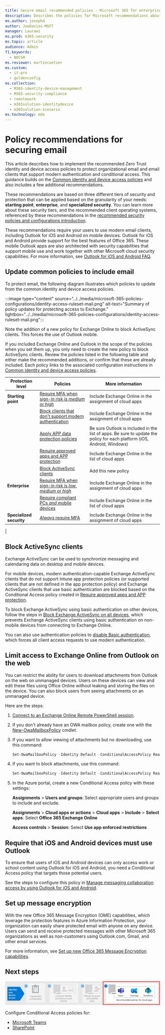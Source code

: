 ```yaml
---
title: Secure email recommended policies - Microsoft 365 for enterprise | Microsoft Docs
description: Describes the policies for Microsoft recommendations about how to apply email policies and configurations.
ms.author: josephd
author: JoeDavies-MSFT
manager: Laurawi
ms.prod: m365-security
ms.topic: article
audience: Admin
f1.keywords: 
  - NOCSH
ms.reviewer: martincoetzer
ms.custom: 
  - it-pro
  - goldenconfig
ms.collection: 
  - M365-identity-device-management
  - M365-security-compliance
  - remotework
  - m365solution-identitydevice
  - m365solution-scenario
ms.technology: mdo
---
```


# Policy recommendations for securing email

This article describes how to implement the recommended Zero Trust identity and device access policies to protect organizational email and email clients that support modern authentication and conditional access. This guidance builds on the [Common identity and device access policies](identity-access-policies.md) and also includes a few additional recommendations.

These recommendations are based on three different tiers of security and protection that can be applied based on the granularity of your needs: **starting point**, **enterprise**, and **specialized security**. You can learn more about these security tiers, and the recommended client operating systems, referenced by these recommendations in the [recommended security policies and configurations introduction](microsoft-365-policies-configurations.md).

These recommendations require your users to use modern email clients, including Outlook for iOS and Android on mobile devices. Outlook for iOS and Android provide support for the best features of Office 365. These mobile Outlook apps are also architected with security capabilities that support mobile use and work together with other Microsoft cloud security capabilities. For more information, see [Outlook for iOS and Android FAQ](/exchange/clients-and-mobile-in-exchange-online/outlook-for-ios-and-android/outlook-for-ios-and-android-faq).

## Update common policies to include email

To protect email, the following diagram illustrates which policies to update from the common identity and device access policies.

:::image type="content" source="../../media/microsoft-365-policies-configurations/identity-access-ruleset-mail.png" alt-text="Summary of policy updates for protecting access to Exchange." lightbox="../../media/microsoft-365-policies-configurations/identity-access-ruleset-mail.png":::

Note the addition of a new policy for Exchange Online to block ActiveSync clients. This forces the use of Outlook mobile.

If you included Exchange Online and Outlook in the scope of the policies when you set them up, you only need to create the new policy to block ActiveSync clients. Review the policies listed in the following table and either make the recommended additions, or confirm that these are already included. Each policy links to the associated configuration instructions in [Common identity and device access policies](identity-access-policies.md).

|Protection level|Policies|More information|
|---|---|---|
|**Starting point**|[Require MFA when sign-in risk is *medium* or *high*](identity-access-policies.md#require-mfa-based-on-sign-in-risk)|Include Exchange Online in the assignment of cloud apps|
||[Block clients that don't support modern authentication](identity-access-policies.md#block-clients-that-dont-support-multi-factor)|Include Exchange Online in the assignment of cloud apps|
||[Apply APP data protection policies](identity-access-policies.md#apply-app-data-protection-policies)|Be sure Outlook is included in the list of apps. Be sure to update the policy for each platform (iOS, Android, Windows)|
||[Require approved apps and APP protection](identity-access-policies.md#require-approved-apps-and-app-protection)|Include Exchange Online in the list of cloud apps|
||[Block ActiveSync clients](#block-activesync-clients)|Add this new policy|
|**Enterprise**|[Require MFA when sign-in risk is *low*, *medium* or *high*](identity-access-policies.md#require-mfa-based-on-sign-in-risk)|Include Exchange Online in the assignment of cloud apps|
||[Require compliant PCs *and* mobile devices](identity-access-policies.md#require-compliant-pcs-and-mobile-devices)|Include Exchange Online in the list of cloud apps|
|**Specialized security**|[*Always* require MFA](identity-access-policies.md#require-mfa-based-on-sign-in-risk)|Include Exchange Online in the assignment of cloud apps|
|

## Block ActiveSync clients

Exchange ActiveSync can be used to synchronize messaging and calendaring data on desktop and mobile devices.

For mobile devices, modern authentication-capable Exchange ActiveSync clients that do not support Intune app protection policies (or supported clients that are not defined in the app protection policy) and Exchange ActiveSync clients that use basic authentication are blocked based on the Conditional Access policy created in [Require approved apps and APP protection](identity-access-policies.md#require-approved-apps-and-app-protection).

To block Exchange ActiveSync using basic authentication on other devices, follow the steps in [Block Exchange ActiveSync on all devices](/azure/active-directory/conditional-access/howto-policy-approved-app-or-app-protection#block-exchange-activesync-on-all-devices), which prevents Exchange ActiveSync clients using basic authentication on non-mobile devices from connecting to Exchange Online.

You can also use authentication policies to [disable Basic authentication](/exchange/clients-and-mobile-in-exchange-online/disable-basic-authentication-in-exchange-online), which forces all client access requests to use modern authentication.

## Limit access to Exchange Online from Outlook on the web

You can restrict the ability for users to download attachments from Outlook on the web on unmanaged devices. Users on these devices can view and edit these files using Office Online without leaking and storing the files on the device. You can also block users from seeing attachments on an unmanaged device.

Here are the steps:

1. [Connect to an Exchange Online Remote PowerShell session](/powershell/exchange/exchange-online/connect-to-exchange-online-powershell/connect-to-exchange-online-powershell).
2. If you don't already have an OWA mailbox policy, create one with the [New-OwaMailboxPolicy](/powershell/module/exchange/new-owamailboxpolicy) cmdlet.
3. If you want to allow viewing of attachments but no downloading, use this command:

   ```powershell
   Set-OwaMailboxPolicy -Identity Default -ConditionalAccessPolicy ReadOnly
   ```

4. If you want to block attachments, use this command:

   ```powershell
   Set-OwaMailboxPolicy -Identity Default -ConditionalAccessPolicy ReadOnlyPlusAttachmentsBlocked
   ```

5. In the Azure portal, create a new Conditional Access policy with these settings:

   **Assignments** \> **Users and groups**: Select appropriate users and groups to include and exclude.

   **Assignments** \> **Cloud apps or actions** \> **Cloud apps** \> **Include** \> **Select apps**: Select **Office 365 Exchange Online**

   **Access controls** \> **Session**: Select **Use app enforced restrictions**

## Require that iOS and Android devices must use Outlook

To ensure that users of iOS and Android devices can only access work or school content using Outlook for iOS and Android, you need a Conditional Access policy that targets those potential users.

See the steps to configure this policy in [Manage messaging collaboration access by using Outlook for iOS and Android](/mem/intune/apps/app-configuration-policies-outlook#apply-conditional-access).

## Set up message encryption

With the new Office 365 Message Encryption (OME) capabilities, which leverage the protection features in Azure Information Protection, your organization can easily share protected email with anyone on any device. Users can send and receive protected messages with other Microsoft 365 organizations as well as non-customers using Outlook.com, Gmail, and other email services.

For more information, see [Set up new Office 365 Message Encryption capabilities](../../compliance/set-up-new-message-encryption-capabilities.md).

## Next steps

![Step 4: Policies for Microsoft 365 cloud apps.](../../media/microsoft-365-policies-configurations/identity-device-access-steps-next-step-4.png)

Configure Conditional Access policies for:

- [Microsoft Teams](teams-access-policies.md)
- [SharePoint](sharepoint-file-access-policies.md)
